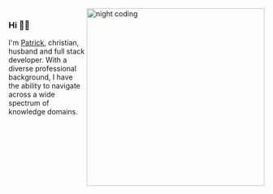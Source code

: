 <img src="https://cdnb.artstation.com/p/assets/images/images/036/125/405/original/igor-freitas-mesa.gif?1616779562" alt="night coding" min-width="350px" max-width="350px" width="350px" align="right">

### Hi 👋🏻
I'm [Patrick](https://www.linkedin.com/in/patrickhandres), christian, husband and full stack developer. With a diverse professional background, I have the ability to navigate across a wide spectrum of knowledge domains.
